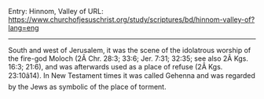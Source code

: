 Entry: Hinnom, Valley of
URL: https://www.churchofjesuschrist.org/study/scriptures/bd/hinnom-valley-of?lang=eng

---

South and west of Jerusalem, it was the scene of the idolatrous worship of the fire-god Moloch (2Â Chr. 28:3; 33:6; Jer. 7:31; 32:35; see also 2Â Kgs. 16:3; 21:6), and was afterwards used as a place of refuse (2Â Kgs. 23:10â14). In New Testament times it was called Gehenna and was regarded by the Jews as symbolic of the place of torment.
